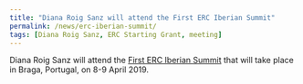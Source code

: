 ```yaml
---
title: "Diana Roig Sanz will attend the First ERC Iberian Summit"
permalink: /news/erc-iberian-summit/
tags: [Diana Roig Sanz, ERC Starting Grant, meeting]
---
```

Diana Roig Sanz will attend the [First ERC Iberian Summit](https://ercsummit.inl.int/) that will take place in Braga, Portugal, on 8-9 April 2019.

